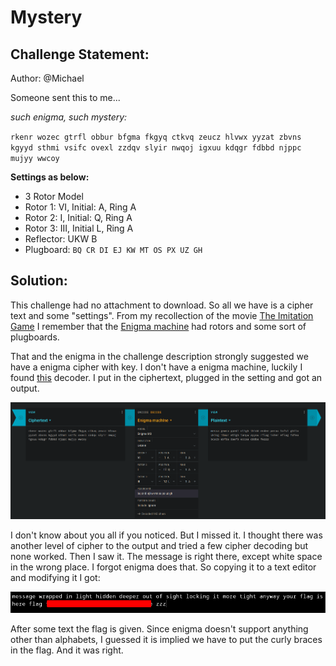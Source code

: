 # Mystery
## Challenge Statement:
Author: @Michael

Someone sent this to me...  

_such enigma, such mystery:_  

`rkenr wozec gtrfl obbur bfgma fkgyq ctkvq zeucz hlvwx yyzat zbvns kgyyd sthmi vsifc ovexl zzdqv slyir nwqoj igxuu kdqgr fdbbd njppc mujyy wwcoy`  

**Settings as below:**
-   3 Rotor Model
-   Rotor 1: VI, Initial: A, Ring A
-   Rotor 2: I, Initial: Q, Ring A
-   Rotor 3: III, Initial L, Ring A
-   Reflector: UKW B
-   Plugboard: `BQ CR DI EJ KW MT OS PX UZ GH`

## Solution:
This challenge had no attachment to download. So all we have is a cipher text and some "settings". From my recollection of the movie [The Imitation Game](https://en.wikipedia.org/wiki/The_Imitation_Game) I remember that the [Enigma machine](https://en.wikipedia.org/wiki/Enigma_machine) had rotors and some sort of plugboards. 

That and the enigma in the challenge description strongly suggested we have a enigma cipher with key. I don't have a enigma machine, luckily I found [this](https://cryptii.com/pipes/enigma-decoder) decoder. I put in the ciphertext, plugged in the setting and got an output.

![Decoding enigma](assets/1.png)

I don't know about you all if you noticed. But I missed it. I thought there was another level of cipher to the output and tried a few cipher decoding but none worked. Then I saw it. The message is right there, except white space in the wrong place. I forgot enigma does that. So copying it to a text editor and modifying it I got:

![Finding the flag](assets/2.png)

After some text the flag is given. Since enigma doesn't support anything other than alphabets, I guessed it is implied we have to put the curly braces in the flag. And it was right.

